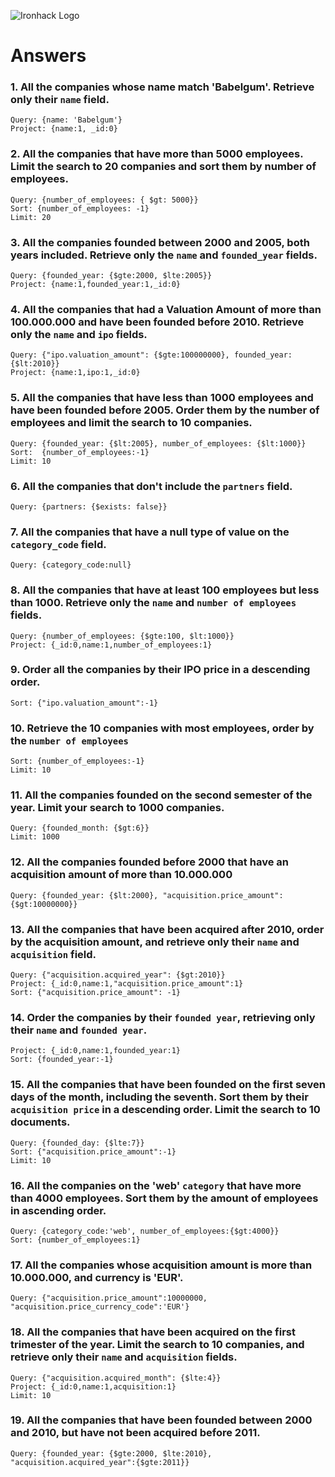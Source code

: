 ![Ironhack Logo](https://i.imgur.com/1QgrNNw.png)

# Answers

### 1. All the companies whose name match 'Babelgum'. Retrieve only their `name` field.

```
Query: {name: 'Babelgum'}
Project: {name:1, _id:0}
```

### 2. All the companies that have more than 5000 employees. Limit the search to 20 companies and sort them by **number of employees**.

```
Query: {number_of_employees: { $gt: 5000}}
Sort: {number_of_employees: -1}
Limit: 20
```

### 3. All the companies founded between 2000 and 2005, both years included. Retrieve only the `name` and `founded_year` fields.

```
Query: {founded_year: {$gte:2000, $lte:2005}}
Project: {name:1,founded_year:1,_id:0}
```

### 4. All the companies that had a Valuation Amount of more than 100.000.000 and have been founded before 2010. Retrieve only the `name` and `ipo` fields.

```
Query: {"ipo.valuation_amount": {$gte:100000000}, founded_year: {$lt:2010}}
Project: {name:1,ipo:1,_id:0}
```

### 5. All the companies that have less than 1000 employees and have been founded before 2005. Order them by the number of employees and limit the search to 10 companies.

```
Query: {founded_year: {$lt:2005}, number_of_employees: {$lt:1000}}
Sort:  {number_of_employees:-1}
Limit: 10
```

### 6. All the companies that don't include the `partners` field.

`Query: {partners: {$exists: false}}`

### 7. All the companies that have a null type of value on the `category_code` field.

`Query: {category_code:null}`

### 8. All the companies that have at least 100 employees but less than 1000. Retrieve only the `name` and `number of employees` fields.

```
Query: {number_of_employees: {$gte:100, $lt:1000}}
Project: {_id:0,name:1,number_of_employees:1}
```

### 9. Order all the companies by their IPO price in a descending order.

`Sort: {"ipo.valuation_amount":-1}`

### 10. Retrieve the 10 companies with most employees, order by the `number of employees`

```
Sort: {number_of_employees:-1}
Limit: 10
```

### 11. All the companies founded on the second semester of the year. Limit your search to 1000 companies.

```
Query: {founded_month: {$gt:6}}
Limit: 1000
```

### 12. All the companies founded before 2000 that have an acquisition amount of more than 10.000.000

```
Query: {founded_year: {$lt:2000}, "acquisition.price_amount": {$gt:10000000}}
```

### 13. All the companies that have been acquired after 2010, order by the acquisition amount, and retrieve only their `name` and `acquisition` field.

```
Query: {"acquisition.acquired_year": {$gt:2010}}
Project: {_id:0,name:1,"acquisition.price_amount":1}
Sort: {"acquisition.price_amount": -1}
```

### 14. Order the companies by their `founded year`, retrieving only their `name` and `founded year`.

```
Project: {_id:0,name:1,founded_year:1}
Sort: {founded_year:-1}
```

### 15. All the companies that have been founded on the first seven days of the month, including the seventh. Sort them by their `acquisition price` in a descending order. Limit the search to 10 documents.

```
Query: {founded_day: {$lte:7}}
Sort: {"acquisition.price_amount":-1}
Limit: 10
```

### 16. All the companies on the 'web' `category` that have more than 4000 employees. Sort them by the amount of employees in ascending order.

```
Query: {category_code:'web', number_of_employees:{$gt:4000}}
Sort: {number_of_employees:1}
```

### 17. All the companies whose acquisition amount is more than 10.000.000, and currency is 'EUR'.

`Query: {"acquisition.price_amount":10000000, "acquisition.price_currency_code":'EUR'}`

### 18. All the companies that have been acquired on the first trimester of the year. Limit the search to 10 companies, and retrieve only their `name` and `acquisition` fields.

```
Query: {"acquisition.acquired_month": {$lte:4}}
Project: {_id:0,name:1,acquisition:1}
Limit: 10
```
### 19. All the companies that have been founded between 2000 and 2010, but have not been acquired before 2011.

`Query: {founded_year: {$gte:2000, $lte:2010}, "acquisition.acquired_year":{$gte:2011}}`
